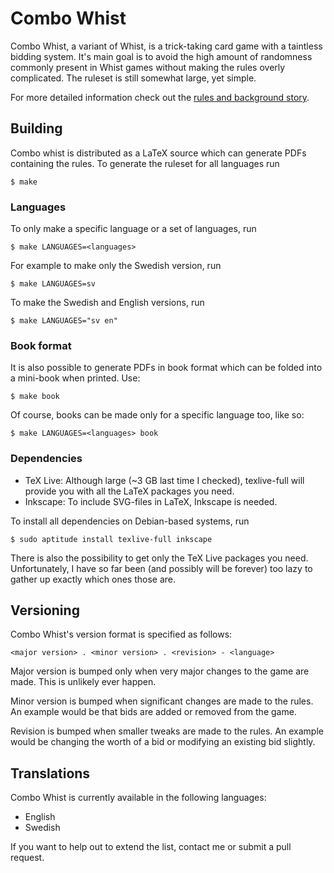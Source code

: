# Combo Whist
Combo Whist, a variant of Whist, is a trick-taking card game with a taintless bidding system. It's main goal is to avoid the high amount of randomness commonly present in Whist games without making the rules overly complicated. The ruleset is still somewhat large, yet simple.

For more detailed information check out the [rules and background story](http://nijoakim.com/combo-whist).

## Building
Combo whist is distributed as a LaTeX source which can generate PDFs containing the rules. To generate the ruleset for all languages run

	$ make

### Languages
To only make a specific language or a set of languages, run

	$ make LANGUAGES=<languages>

For example to make only the Swedish version, run

	$ make LANGUAGES=sv

To make the Swedish and English versions, run

	$ make LANGUAGES="sv en"

### Book format
It is also possible to generate PDFs in book format which can be folded into a mini-book when printed. Use:

	$ make book

Of course, books can be made only for a specific language too, like so:

	$ make LANGUAGES=<languages> book

### Dependencies
- TeX Live: Although large (~3 GB last time I checked), texlive-full will provide you with all the LaTeX packages you need.
- Inkscape: To include SVG-files in LaTeX, Inkscape is needed.

To install all dependencies on Debian-based systems, run

	$ sudo aptitude install texlive-full inkscape

There is also the possibility to get only the TeX Live packages you need. Unfortunately, I have so far been (and possibly will be forever) too lazy to gather up exactly which ones those are.

## Versioning
Combo Whist's version format is specified as follows:

	<major version> . <minor version> . <revision> - <language>

Major version is bumped only when very major changes to the game are made. This is unlikely ever happen.

Minor version is bumped when significant changes are made to the rules. An example would be that bids are added or removed from the game.

Revision is bumped when smaller tweaks are made to the rules. An example would be changing the worth of a bid or modifying an existing bid slightly.

## Translations
Combo Whist is currently available in the following languages:

- English
- Swedish

If you want to help out to extend the list, contact me or submit a pull request.
